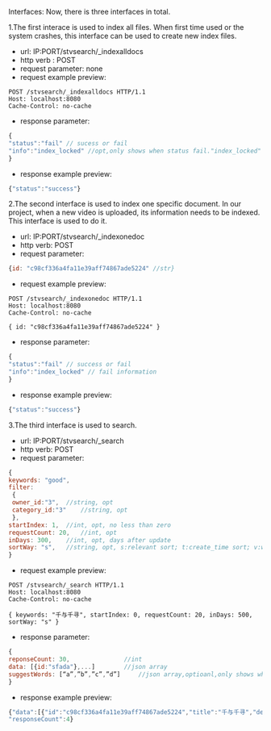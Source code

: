Interfaces: Now, there is three interfaces in total.

1.The first interace is used to index all files. When first time used or the system crashes, this interface can be used to create new index files.
  - url: 	IP:PORT/stvsearch/_indexalldocs
  - http verb :	POST
  - request parameter: 	none
  - request example preview:
```http
POST /stvsearch/_indexalldocs HTTP/1.1
Host: localhost:8080
Cache-Control: no-cache
```
  - response parameter: 
```js
{
"status":"fail" // sucess or fail
"info":"index_locked" //opt,only shows when status fail."index_locked" means there is another index writer writing the index.
}
```
  - response example preview:
```js
{"status":"success"}
```

2.The second interface is used to index one specific document. In our project, when a new video is uploaded, its information needs to be indexed. This interface is used to do it.
  - url: IP:PORT/stvsearch/_indexonedoc
  - http verb: POST
  - request parameter: 
```js
{id: "c98cf336a4fa11e39aff74867ade5224" //str}
```
  - request example preview:
```http
POST /stvsearch/_indexonedoc HTTP/1.1
Host: localhost:8080
Cache-Control: no-cache

{ id: "c98cf336a4fa11e39aff74867ade5224" }
```
  - response parameter: 
```js
{
"status":"fail" // success or fail
"info":"index_locked" // fail information
}
```
  - response example preview:
```js
{"status":"success"}
```

3.The third interface is used to search.
  - url:	IP:PORT/stvsearch/_search
  - http verb: 	POST
  - request parameter:
```js
{
keywords: "good",
filter:
 {
 owner_id:"3",	//string, opt
 category_id:"3"	//string, opt
 },
startIndex: 1, 	//int, opt, no less than zero
requestCount: 20,	//int, opt
inDays: 300, 	//int, opt, days after update
sortWay: "s", 	//string, opt, s:relevant sort; t:create_time sort; v:watch_count sort;
}
```
  - request example preview:
```http
POST /stvsearch/_search HTTP/1.1
Host: localhost:8080
Cache-Control: no-cache

{ keywords: "千与千寻", startIndex: 0, requestCount: 20, inDays: 500, sortWay: "s" }
```
  - response parameter:
```js
{
reponseCount: 30,				//int
data: [{id:"sfada"},...]		//json array
suggestWords: [“a”,”b”,”c”,”d”] 	//json array,optioanl,only shows when responseCount < 3
}
```
  - response example preview:
```js
{"data":[{"id":"c98cf336a4fa11e39aff74867ade5224","title":"千与千寻","description":"a good movie"},{"id":"366f0bacb62f11e38b1e74867ade5224","title":"千与千寻4","description":"enjoy this movie"},{"id":"c64eb82cb62e11e39b8974867ade5224","title":"千与千寻2","description":"enjoy this movie"},{"id":"f0cf62a4b62e11e38b1e74867ade5224","title":"千与千寻3","description":"enjoy this movie"}],
"responseCount":4}
```
